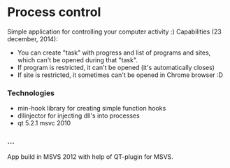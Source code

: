 # Process control
Simple application for controlling your computer activity :)
Capabilities (23 december, 2014):
* You can create "task" with progress and list of programs and sites, which can't be opened during that "task".
* If program is restricted, it can't be opened (it's automatically closes)
* If site is restricted, it sometimes can't be opened in Chrome browser :D

### Technologies
* min-hook library for creating simple function hooks
* dllinjector for injecting dll's into processes
* qt 5.2.1 msvc 2010

### ...
App build in MSVS 2012 with help of QT-plugin for MSVS.
